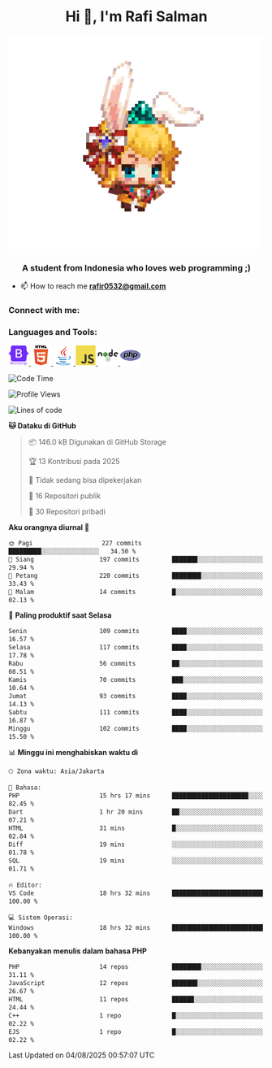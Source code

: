 <h1 align="center">Hi 👋, I'm Rafi Salman</h1>
<img src="img/lp.gif" /> 
<h3 align="center">A student from Indonesia who loves web programming ;)</h3>

- 📫 How to reach me **rafir0532@gmail.com**

<h3 align="left">Connect with me:</h3>
<p align="left">
</p>

<h3 align="left">Languages and Tools:</h3>
<p align="left"> <a href="https://getbootstrap.com" target="_blank" rel="noreferrer"> <img src="https://raw.githubusercontent.com/devicons/devicon/master/icons/bootstrap/bootstrap-plain-wordmark.svg" alt="bootstrap" width="40" height="40"/> </a> <a href="https://www.w3.org/html/" target="_blank" rel="noreferrer"> <img src="https://raw.githubusercontent.com/devicons/devicon/master/icons/html5/html5-original-wordmark.svg" alt="html5" width="40" height="40"/> </a> <a href="https://www.java.com" target="_blank" rel="noreferrer"> <img src="https://raw.githubusercontent.com/devicons/devicon/master/icons/java/java-original.svg" alt="java" width="40" height="40"/> </a> <a href="https://developer.mozilla.org/en-US/docs/Web/JavaScript" target="_blank" rel="noreferrer"> <img src="https://raw.githubusercontent.com/devicons/devicon/master/icons/javascript/javascript-original.svg" alt="javascript" width="40" height="40"/> </a> <a href="https://nodejs.org" target="_blank" rel="noreferrer"> <img src="https://raw.githubusercontent.com/devicons/devicon/master/icons/nodejs/nodejs-original-wordmark.svg" alt="nodejs" width="40" height="40"/> </a> <a href="https://www.php.net" target="_blank" rel="noreferrer"> <img src="https://raw.githubusercontent.com/devicons/devicon/master/icons/php/php-original.svg" alt="php" width="40" height="40"/> </a> </p>

<!--START_SECTION:waka-->
![Code Time](http://img.shields.io/badge/Code%20Time-561%20hrs%2018%20mins-blue)

![Profile Views](http://img.shields.io/badge/Profil%20dilihat-2-blue)

![Lines of code](https://img.shields.io/badge/Sejak%20Hello%20World%20aku%20telah%20menulis-1.8%20million%20baris%20kode-blue)

**🐱 Dataku di GitHub** 

> 📦 146.0 kB Digunakan di GitHub Storage 
 > 
> 🏆 13 Kontribusi pada 2025
 > 
> 🚫 Tidak sedang bisa dipekerjakan
 > 
> 📜 16 Repositori publik 
 > 
> 🔑 30 Repositori pribadi 
 > 
**Aku orangnya diurnal 🐤** 

```text
🌞 Pagi                   227 commits         █████████░░░░░░░░░░░░░░░░   34.50 % 
🌆 Siang                  197 commits         ███████░░░░░░░░░░░░░░░░░░   29.94 % 
🌃 Petang                 220 commits         ████████░░░░░░░░░░░░░░░░░   33.43 % 
🌙 Malam                  14 commits          █░░░░░░░░░░░░░░░░░░░░░░░░   02.13 % 
```
📅 **Paling produktif saat Selasa** 

```text
Senin                    109 commits         ████░░░░░░░░░░░░░░░░░░░░░   16.57 % 
Selasa                   117 commits         ████░░░░░░░░░░░░░░░░░░░░░   17.78 % 
Rabu                     56 commits          ██░░░░░░░░░░░░░░░░░░░░░░░   08.51 % 
Kamis                    70 commits          ███░░░░░░░░░░░░░░░░░░░░░░   10.64 % 
Jumat                    93 commits          ████░░░░░░░░░░░░░░░░░░░░░   14.13 % 
Sabtu                    111 commits         ████░░░░░░░░░░░░░░░░░░░░░   16.87 % 
Minggu                   102 commits         ████░░░░░░░░░░░░░░░░░░░░░   15.50 % 
```


📊 **Minggu ini menghabiskan waktu di** 

```text
🕑︎ Zona waktu: Asia/Jakarta

💬 Bahasa: 
PHP                      15 hrs 17 mins      █████████████████████░░░░   82.45 % 
Dart                     1 hr 20 mins        ██░░░░░░░░░░░░░░░░░░░░░░░   07.21 % 
HTML                     31 mins             █░░░░░░░░░░░░░░░░░░░░░░░░   02.84 % 
Diff                     19 mins             ░░░░░░░░░░░░░░░░░░░░░░░░░   01.78 % 
SQL                      19 mins             ░░░░░░░░░░░░░░░░░░░░░░░░░   01.71 % 

🔥 Editor: 
VS Code                  18 hrs 32 mins      █████████████████████████   100.00 % 

💻 Sistem Operasi: 
Windows                  18 hrs 32 mins      █████████████████████████   100.00 % 
```

**Kebanyakan menulis dalam bahasa PHP** 

```text
PHP                      14 repos            ████████░░░░░░░░░░░░░░░░░   31.11 % 
JavaScript               12 repos            ███████░░░░░░░░░░░░░░░░░░   26.67 % 
HTML                     11 repos            ██████░░░░░░░░░░░░░░░░░░░   24.44 % 
C++                      1 repo              █░░░░░░░░░░░░░░░░░░░░░░░░   02.22 % 
EJS                      1 repo              █░░░░░░░░░░░░░░░░░░░░░░░░   02.22 % 
```




 Last Updated on 04/08/2025 00:57:07 UTC
<!--END_SECTION:waka-->
